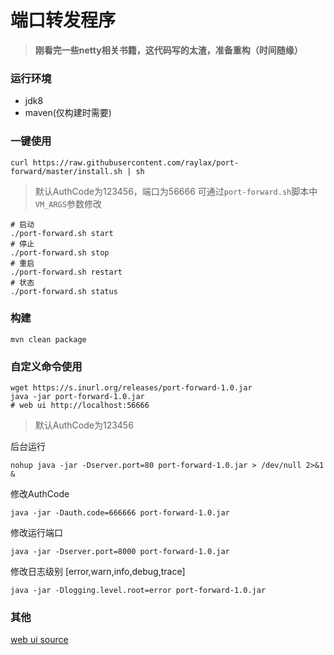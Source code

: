 # 端口转发程序

> **刚看完一些netty相关书籍，这代码写的太渣，准备重构（时间随缘）**

### 运行环境
* jdk8
* maven(仅构建时需要)
### 一键使用
```
curl https://raw.githubusercontent.com/raylax/port-forward/master/install.sh | sh
```
> 默认AuthCode为123456，端口为56666 可通过`port-forward.sh`脚本中`VM_ARGS`参数修改
```
# 启动
./port-forward.sh start
# 停止
./port-forward.sh stop
# 重启
./port-forward.sh restart
# 状态
./port-forward.sh status
```
### 构建
```
mvn clean package
```
### 自定义命令使用
```
wget https://s.inurl.org/releases/port-forward-1.0.jar
java -jar port-forward-1.0.jar
# web ui http://localhost:56666
```
> 默认AuthCode为123456

后台运行
```
nohup java -jar -Dserver.port=80 port-forward-1.0.jar > /dev/null 2>&1 &
```
修改AuthCode
```
java -jar -Dauth.code=666666 port-forward-1.0.jar
```
修改运行端口
```
java -jar -Dserver.port=8000 port-forward-1.0.jar
```
修改日志级别 [error,warn,info,debug,trace]
```
java -jar -Dlogging.level.root=error port-forward-1.0.jar
```
### 其他
[web ui source](https://github.com/raylax/port-forward-ui)
